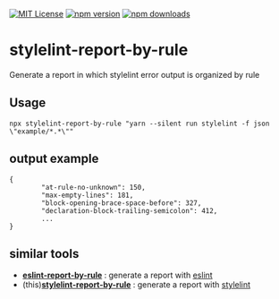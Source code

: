[![MIT License](http://img.shields.io/badge/license-MIT-blue.svg?style=flat)](LICENSE)
[![npm version](https://badge.fury.io/js/stylelint-report-by-rule.svg)](https://badge.fury.io/js/stylelint-report-by-rule)
[![npm downloads](https://img.shields.io/npm/dw/stylelint-report-by-rule.svg)](https://img.shields.io/npm/dw/stylelint-report-by-rule.svg)

# stylelint-report-by-rule 
                        
Generate a report in which stylelint error output is organized by rule

## Usage

`npx stylelint-report-by-rule "yarn --silent run stylelint -f json \"example/*.*\""`


## output example

```
{
        "at-rule-no-unknown": 150,
        "max-empty-lines": 181,
        "block-opening-brace-space-before": 327,
        "declaration-block-trailing-semicolon": 412,
        ...
}
```

## similar tools

- __[eslint-report-by-rule](https://github.com/isoppp/eslint-report-by-rule)__ : generate a report with [eslint](https://github.com/eslint/eslint)
- (this)__[stylelint-report-by-rule](https://github.com/isoppp/stylelint-report-by-rule)__ : generate a report with [stylelint](https://github.com/stylelint/stylelint)
